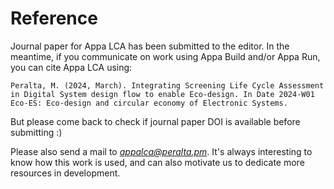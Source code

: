 # Reference
Journal paper for Appa LCA has been submitted to the editor.
In the meantime, if you communicate on work using Appa Build and/or Appa Run, you can cite Appa LCA using: 

```
Peralta, M. (2024, March). Integrating Screening Life Cycle Assessment in Digital System design flow to enable Eco-design. In Date 2024-W01 Eco-ES: Eco-design and circular economy of Electronic Systems.
```

But please come back to check if journal paper DOI is available before submitting :)

Please also send a mail to [_appalca@peralta.pm_](mailto:appalca@peralta.pm). It's always interesting to know how this work is used, and can also motivate us to dedicate more resources in development.
